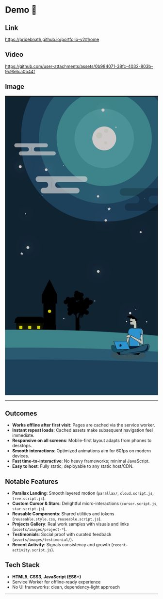 # Demo 🔴

## Link
https://pridebnath.github.io/portfolio-v2#home

## Video 
https://github.com/user-attachments/assets/0b984071-38fc-4032-803b-9c956ca0b44f

## Image
 <a href="https://pridebnath.github.io/portfolio-v2#home"><img src="assets/images/portfolio-v2-mobile-demo.jpg" />
</a>

---
 

## Outcomes

- **Works offline after first visit**: Pages are cached via the service worker.
- **Instant repeat loads**: Cached assets make subsequent navigation feel immediate.
- **Responsive on all screens**: Mobile-first layout adapts from phones to desktops.
- **Smooth interactions**: Optimized animations aim for 60fps on modern devices.
- **Fast time-to-interactive**: No heavy frameworks; minimal JavaScript.
- **Easy to host**: Fully static; deployable to any static host/CDN.

## Notable Features

- **Parallax Landing**: Smooth layered motion (`parallax/`, `cloud.script.js`, `tree.script.js`).
- **Custom Cursor & Stars**: Delightful micro-interactions (`cursor.script.js`, `star.script.js`).
- **Reusable Components**: Shared utilities and tokens (`reuseable.style.css`, `reuseable.script.js`).
- **Projects Gallery**: Real work samples with visuals and links (`assets/images/project-*`).
- **Testimonials**: Social proof with curated feedback (`assets/images/testimonial/`).
- **Recent Activity**: Signals consistency and growth (`recent-activity.script.js`).

## Tech Stack

- **HTML5**, **CSS3**, **JavaScript (ES6+)**
- Service Worker for offline-ready experience
- No UI frameworks: clean, dependency-light approach

 

 

---
 
